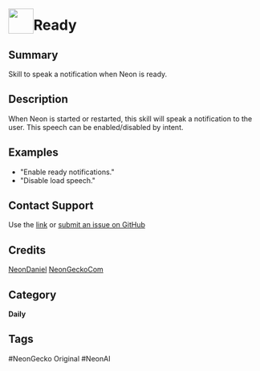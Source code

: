 # <img src='./logo.svg' card_color="#FF8600" width="50" style="vertical-align:bottom" style="vertical-align:bottom">Ready

## Summary

Skill to speak a notification when Neon is ready.

## Description

When Neon is started or restarted, this skill will speak a notification to the
user. This speech can be enabled/disabled by intent.

## Examples

- "Enable ready notifications."
- "Disable load speech."

## Contact Support

Use the [link](https://neongecko.com/ContactUs) or [submit an issue on GitHub](https://help.github.com/en/articles/creating-an-issue)

## Credits
[NeonDaniel](https://github.com/NeonDaniel)
[NeonGeckoCom](https://github.com/NeonGeckoCom)

## Category
**Daily**

## Tags
#NeonGecko Original
#NeonAI
